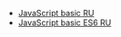 - [JavaScript basic RU](https://www.youtube.com/playlist?list=PLNkWIWHIRwMHKLotIS_d-wyj00pg0AnUg) 
- [JavaScript basic ES6 RU](https://www.youtube.com/watch?v=3PDq09nqCTs&list=PLNkWIWHIRwMGLJXugVvdK7i8UagGQNaXD&index=1&t=0s) 
